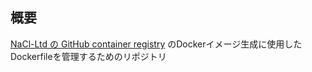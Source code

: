 ## 概要

[NaCl-Ltd の GitHub container registry](https://github.com/orgs/NaCl-Ltd/packages) のDockerイメージ生成に使用したDockerfileを管理するためのリポジトリ

